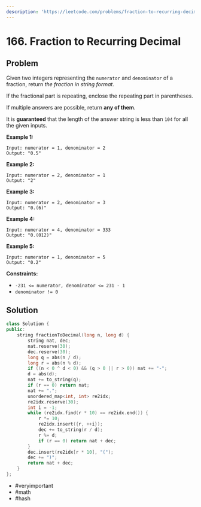 ```yaml
---
description: 'https://leetcode.com/problems/fraction-to-recurring-decimal/'
---
```


# 166. Fraction to Recurring Decimal

## Problem

Given two integers representing the `numerator` and `denominator` of a fraction, return _the fraction in string format_.

If the fractional part is repeating, enclose the repeating part in parentheses.

If multiple answers are possible, return **any of them**.

It is **guaranteed** that the length of the answer string is less than `104` for all the given inputs.

**Example 1:**

```text
Input: numerator = 1, denominator = 2
Output: "0.5"
```

**Example 2:**

```text
Input: numerator = 2, denominator = 1
Output: "2"
```

**Example 3:**

```text
Input: numerator = 2, denominator = 3
Output: "0.(6)"
```

**Example 4:**

```text
Input: numerator = 4, denominator = 333
Output: "0.(012)"
```

**Example 5:**

```text
Input: numerator = 1, denominator = 5
Output: "0.2"
```

**Constraints:**

* `-231 <= numerator, denominator <= 231 - 1`
* `denominator != 0`

## Solution

```cpp
class Solution {
public:
    string fractionToDecimal(long n, long d) {
        string nat, dec;
        nat.reserve(30);
        dec.reserve(30);
        long q = abs(n / d);
        long r = abs(n % d);
        if ((n < 0 ^ d < 0) && (q > 0 || r > 0)) nat += "-";
        d = abs(d);
        nat += to_string(q);
        if (r == 0) return nat;
        nat += ".";
        unordered_map<int, int> re2idx;
        re2idx.reserve(30);
        int i = -1;
        while (re2idx.find(r * 10) == re2idx.end()) {
            r *= 10;
            re2idx.insert({r, ++i});
            dec += to_string(r / d);
            r %= d;
            if (r == 0) return nat + dec;
        }
        dec.insert(re2idx[r * 10], "(");
        dec += ")";
        return nat + dec;
    }
};
```

* \#veryimportant
* \#math
* \#hash


